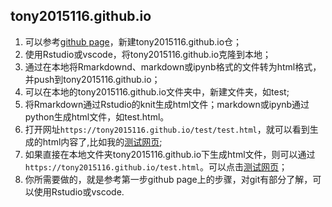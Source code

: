 ## tony2015116.github.io
1. 可以参考[github page](https://pages.github.com/)，新建tony2015116.github.io仓；
2. 使用Rstudio或vscode，将tony2015116.github.io克隆到本地；
3. 通过在本地将Rmarkdownd、markdown或ipynb格式的文件转为html格式，并push到tony2015116.github.io；
4. 可以在本地的tony2015116.github.io文件夹中，新建文件夹，如test;
5. 将Rmarkdown通过Rstudio的knit生成html文件；markdown或ipynb通过python生成html文件，如test.html。
6. 打开网址`https://tony2015116.github.io/test/test.html`，就可以看到生成的html内容了,比如我的[测试网页](https://tony2015116.github.io/test/test.html);
7. 如果直接在本地文件夹tony2015116.github.io下生成html文件，则可以通过`https://tony2015116.github.io/test.html`。可以点击[测试网页](https://tony2015116.github.io/test.html)；
8. 你所需要做的，就是参考第一步github page上的步骤，对git有部分了解，可以使用Rstudio或vscode.
